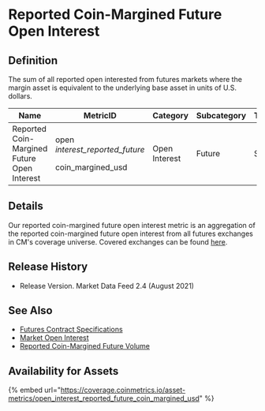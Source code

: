 # Reported Coin-Margined Future Open Interest

## Definition

The sum of all reported open interested from futures markets where the margin asset is equivalent to the underlying base asset in units of U.S. dollars.[\
](https://docs.coinmetrics.io/asset-metrics/volume/volume\_reported\_future\_coin\_margined\_usd\_1d)

| Name                                        | MetricID                                                       | Category      | Subcategory | Type | Unit | Frequency |
| ------------------------------------------- | -------------------------------------------------------------- | ------------- | ----------- | ---- | ---- | --------- |
| Reported Coin-Margined Future Open Interest | <p>open _interest_reported_future_</p><p>coin_margined_usd</p> | Open Interest | Future      | Sum  | USD  | 1h, 1d    |

## Details

Our reported coin-margined future open interest metric is an aggregation of the reported coin-margined future open interest from all futures exchanges in CM's coverage universe.  Covered exchanges can be found [here](../../market-data/all-exchanges.md).

## Release History

* Release Version. Market Data Feed 2.4 (August 2021)&#x20;

## See Also

* [Futures Contract Specifications](../../market-data-timeseries/market-metadata.md)
* [Market Open Interest](../../market-data-timeseries/market-open-interest.md)
* [Reported Coin-Margined Future Volume](../volume/volume\_reported\_future\_coin\_margined\_usd\_1d.md)

## Availability for Assets

{% embed url="https://coverage.coinmetrics.io/asset-metrics/open_interest_reported_future_coin_margined_usd" %}
